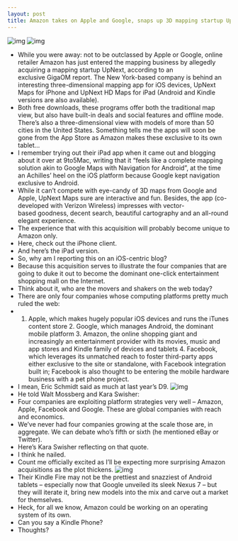 ```yaml
---
layout: post
title: Amazon takes on Apple and Google, snaps up 3D mapping startup UpNext
---
```

![img](http://media.idownloadblog.com/wp-content/uploads/2012/07/UpNext-Maps-HD-iPad-screenshot-001.jpg)
![img](http://media.idownloadblog.com/wp-content/uploads/2012/07/UpNext-Maps-HD-iPad-screenshot-002.jpg)
* While you were away: not to be outclassed by Apple or Google, online retailer Amazon has just entered the mapping business by allegedly acquiring a mapping startup UpNext, according to an exclusive GigaOM report. The New York-based company is behind an interesting three-dimensional mapping app for iOS devices, UpNext Maps for iPhone and UpNext HD Maps for iPad (Android and Kindle versions are also available).
* Both free downloads, these programs offer both the traditional map view, but also have built-in deals and social features and offline mode. There’s also a three-dimensional view with models of more than 50 cities in the United States. Something tells me the apps will soon be gone from the App Store as Amazon makes these exclusive to its own tablet…
* I remember trying out their iPad app when it came out and blogging about it over at 9to5Mac, writing that it “feels like a complete mapping solution akin to Google Maps with Navigation for Android”, at the time an Achilles’ heel on the iOS platform because Google kept navigation exclusive to Android.
* While it can’t compete with eye-candy of 3D maps from Google and Apple, UpNext Maps sure are interactive and fun. Besides, the app (co-developed with Verizon Wireless) impresses with vector-based goodness, decent search, beautiful cartography and an all-round elegant experience.
* The experience that with this acquisition will probably become unique to Amazon only.
* Here, check out the iPhone client.
* And here’s the iPad version.
* So, why am I reporting this on an iOS-centric blog?
* Because this acquisition serves to illustrate the four companies that are going to duke it out to become the dominant one-click entertainment shopping mall on the Internet.
* Think about it, who are the movers and shakers on the web today?
* There are only four companies whose computing platforms pretty much ruled the web:
* 1. Apple, which makes hugely popular iOS devices and runs the iTunes content store 2. Google, which manages Android, the dominant mobile platform 3. Amazon, the online shopping giant and increasingly an entertainment provider with its movies, music and app stores and Kindle family of devices and tablets 4. Facebook, which leverages its unmatched reach to foster third-party apps either exclusive to the site or standalone, with Facebook integration built in; Facebook is also thought to be entering the mobile hardware business with a pet phone project.
* I mean, Eric Schmidt said as much at last year’s D9.
![img](http://media.idownloadblog.com/wp-content/uploads/2012/07/Eric-Schmidt-at-D9-image-001.jpg)
* He told Walt Mossberg and Kara Swisher:
* Four companies are exploiting platform strategies very well – Amazon, Apple, Facebook and Google. These are global companies with reach and economics.
* We’ve never had four companies growing at the scale those are, in aggregate. We can debate who’s fifth or sixth (he mentioned eBay or Twitter).
* Here’s Kara Swisher reflecting on that quote.
* I think he nailed.
* Count me officially excited as I’ll be expecting more surprising Amazon acquisitions as the plot thickens.
![img](http://media.idownloadblog.com/wp-content/uploads/2011/07/amazon-tablet-e1310700728515.jpeg)
* Their Kindle Fire may not be the prettiest and snazziest of Android tablets – especially now that Google unveiled its sleek Nexus 7 – but they will iterate it, bring new models into the mix and carve out a market for themselves.
* Heck, for all we know, Amazon could be working on an operating system of its own.
* Can you say a Kindle Phone?
* Thoughts?

